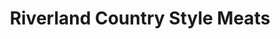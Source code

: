 ---
title: "Riverland Country Style Meats"
url: /renmark/riverland-country-style-meats/
shop: Metzgerei
---